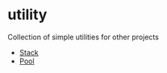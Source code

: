 # utility
Collection of simple utilities for other projects

* [Stack](https://pkg.go.dev/github.com%2Fgreen-aloe%2Futilities%2Fstack)
* [Pool](https://pkg.go.dev/github.com%2Fgreen-aloe%2Futilities%2Fpool)